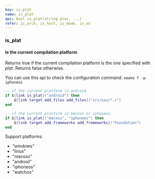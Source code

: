 ```yaml
---
key: is_plat
name: is_plat
api: bool is_plat(string plat, ...)
refer: is_arch, is_host, is_mode, is_os
---
```


### is_plat

#### Is the current compilation platform

Returns true if the current compilation platform is the one specified with *plat*. Returns false otherwise.

You can use this api to check the configuration command: `xmake f -p iphoneos`

```lua
-- if the current platform is android
if ${link is_plat}("android") then
    ${link target.add_files add_files}("src/xxx/*.c")
end

-- if the current platform is macosx or iphoneos
if ${link is_plat}("macosx", "iphoneos") then
    ${link target.add_frameworks add_frameworks}("Foundation")
end
```

Support platforms:

* "windows"
* "linux"
* "macosx"
* "android"
* "iphoneos"
* "watchos"

